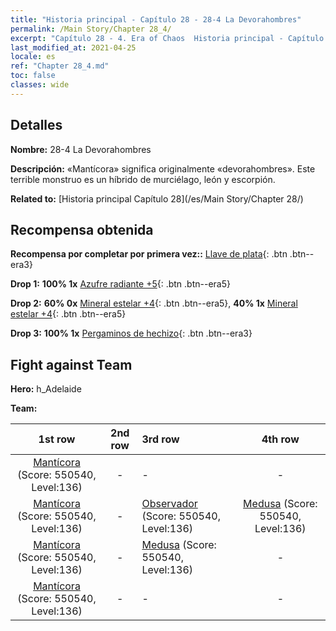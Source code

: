 ```yaml
---
title: "Historia principal - Capítulo 28 - 28-4 La Devorahombres"
permalink: /Main Story/Chapter 28_4/
excerpt: "Capítulo 28 - 4. Era of Chaos  Historia principal - Capítulo 28_4. 28-4 La Devorahombres"
last_modified_at: 2021-04-25
locale: es
ref: "Chapter 28_4.md"
toc: false
classes: wide
---
```


## Detalles

 **Nombre:** 28-4 La Devorahombres

 **Descripción:** «Mantícora» significa originalmente «devorahombres». Este terrible monstruo es un híbrido de murciélago, león y escorpión.

 **Related to:** [Historia principal Capítulo 28](/es/Main Story/Chapter 28/)

## Recompensa obtenida

 **Recompensa por completar por primera vez::** [Llave de plata](/ItemsES/con_693/){: .btn .btn--era3}

 **Drop 1:** **100% 1x** [Azufre radiante +5](/ItemsES/mat_99/){: .btn .btn--era5}

 **Drop 2:** **60% 0x** [Mineral estelar +4](/ItemsES/mat_89/){: .btn .btn--era5}, **40% 1x** [Mineral estelar +4](/ItemsES/mat_89/){: .btn .btn--era5}

 **Drop 3:** **100% 1x** [Pergaminos de hechizo](/ItemsES/con_694/){: .btn .btn--era3}


## Fight against Team
 **Hero:** h_Adelaide

 **Team:**


  | 1st row | 2nd row | 3rd row | 4th row |
  |:----:|:----:|:----|:----:|
  | [Mantícora](/es/units/Manticore/) (Score: 550540, Level:136)  | - | - | - |
  | [Mantícora](/es/units/Manticore/) (Score: 550540, Level:136)  | - | [Observador](/es/units/Beholder/) (Score: 550540, Level:136)  | [Medusa](/es/units/Medusa/) (Score: 550540, Level:136)  |
  | [Mantícora](/es/units/Manticore/) (Score: 550540, Level:136)  | - | [Medusa](/es/units/Medusa/) (Score: 550540, Level:136)  | - |
  | [Mantícora](/es/units/Manticore/) (Score: 550540, Level:136)  | - | - | - |


